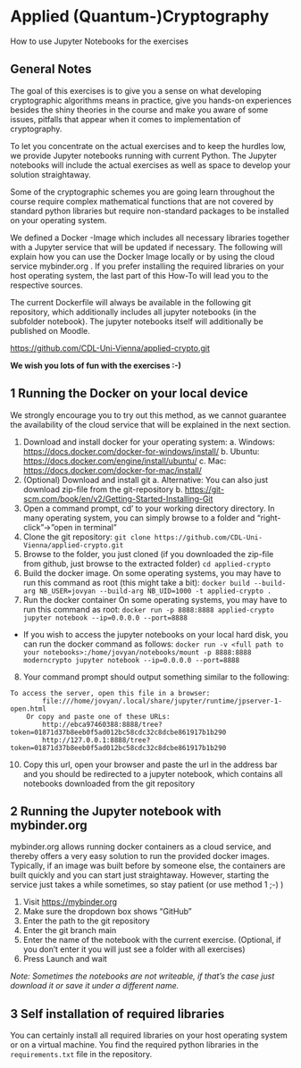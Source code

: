# Applied (Quantum-)Cryptography
How to use Jupyter Notebooks for the exercises

## General Notes
The goal of this exercises is to give you a sense on what developing cryptographic algorithms means in practice, give you hands-on experiences besides the shiny theories in the course and make you aware of some issues, pitfalls that appear when it comes to implementation of cryptography.

To let you concentrate on the actual exercises and to keep the hurdles low, we provide Jupyter notebooks  running with current Python. The Jupyter notebooks will include the actual exercises as well as space to develop your solution straightaway.

Some of the cryptographic schemes you are going learn throughout the course require complex mathematical functions that are not covered by standard python libraries but require non-standard packages to be installed on your operating system. 

We defined a Docker -Image which includes all necessary libraries together with a Jupyter service that will be updated if necessary. The following will explain how you can use the Docker Image locally or by using the cloud service mybinder.org . If you prefer installing the required libraries on your host operating system, the last part of this How-To will lead you to the respective sources.

The current Dockerfile will always be available in the following git repository, which additionally includes all jupyter notebooks (in the subfolder notebook). The jupyter notebooks itself will additionally be published on Moodle.

https://github.com/CDL-Uni-Vienna/applied-crypto.git

**We wish you lots of fun with the exercises :-)**

## 1	Running the Docker on your local device

We strongly encourage you to try out this method, as we cannot guarantee the availability of the cloud service that will be explained in the next section.
1.	Download and install docker for your operating system:
  a.	Windows: https://docs.docker.com/docker-for-windows/install/
  b.	Ubuntu: https://docs.docker.com/engine/install/ubuntu/
  c.	Mac: https://docs.docker.com/docker-for-mac/install/
2.	(Optional) Download and install git 
  a.	Alternative: You can also just download zip-file from the git-repository 
  b.	https://git-scm.com/book/en/v2/Getting-Started-Installing-Git 
3.	Open a command prompt, cd’ to your working directory directory. In many operating system, you can simply browse to a folder and “right-click”->”open in terminal”
4.	Clone the git repository:
  ```git clone https://github.com/CDL-Uni-Vienna/applied-crypto.git```
5.	Browse to the folder, you just cloned (if you downloaded the zip-file from github, just browse to the extracted folder)
  ```cd applied-crypto```
6.	Build the docker image. On some operating systems, you may have to run this command as root (this might take a bit):
```docker build --build-arg NB_USER=jovyan --build-arg NB_UID=1000 -t applied-crypto . ```
7.	Run the docker container On some operating systems, you may have to run this command as root:
```docker run -p 8888:8888 applied-crypto jupyter notebook --ip=0.0.0.0 --port=8888```
  - If you wish to access the jupyter notebooks on your local hard disk, you can run the docker command as follows:
    ```docker run -v <full path to your notebooks>:/home/jovyan/notebooks/mount -p 8888:8888 moderncrypto jupyter notebook --ip=0.0.0.0 --port=8888```
8.	Your command prompt should output something similar to the following:
```
To access the server, open this file in a browser:
        file:///home/jovyan/.local/share/jupyter/runtime/jpserver-1-open.html
    Or copy and paste one of these URLs:
        http://ebca97460388:8888/tree?token=01871d37b8eeb0f5ad012bc58cdc32c8dcbe861917b1b290
        http://127.0.0.1:8888/tree?token=01871d37b8eeb0f5ad012bc58cdc32c8dcbe861917b1b290
```

10.	Copy this url, open your browser and paste the url in the address bar and you should be redirected to a jupyter notebook, which contains all notebooks downloaded from the git repository

## 2	Running the Jupyter notebook with mybinder.org
mybinder.org allows running docker containers as a cloud service, and thereby offers a very easy solution to run the provided docker images. Typically, if an image was built before by someone else, the containers are built quickly and you can start just straightaway. However, starting the service just takes a while sometimes, so stay patient (or use method 1 ;-) )

1.	Visit https://mybinder.org 
2.	Make sure the dropdown box shows “GitHub”
3.	Enter the path to the git repository
4.	Enter the git branch main
5.	Enter the name of the notebook with the current exercise. (Optional, if you don’t enter it you will just see a folder with all exercises)
6.	Press Launch and wait

*Note: Sometimes the notebooks are not writeable, if that’s the case just download it or save it under a different name.*

## 3	Self installation of required libraries
You can certainly install all required libraries on your host operating system or on a virtual machine. You find the required python libraries in the ```requirements.txt``` file in the repository. 




